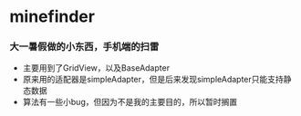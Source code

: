 # minefinder
### 大一暑假做的小东西，手机端的扫雷
 - 主要用到了GridView，以及BaseAdapter
 - 原来用的适配器是simpleAdapter，但是后来发现simpleAdapter只能支持静态数据
 - 算法有一些小bug，但因为不是我的主要目的，所以暂时搁置
